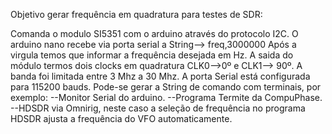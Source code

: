 
Objetivo gerar frequência em quadratura para testes de SDR:

Comanda o modulo SI5351 com o arduino através do protocolo I2C.
O arduino nano recebe via porta serial a 
String-->  freq,3000000
Após a virgula temos que informar a frequência desejada em Hz.
A saida do módulo termos dois clocks em quadratura CLK0-->0º e CLK1--> 90º.
A banda foi limitada entre 3 Mhz a 30 Mhz.
A porta Serial está configurada para 115200 bauds.
Pode-se gerar a String de comando com terminais, por exemplo:
--Monitor Serial do arduino.
--Programa Termite da CompuPhase.
--HDSDR via Omnirig, neste caso a seleção de frequência no programa HDSDR ajusta a frequência do VFO automaticamente. 


